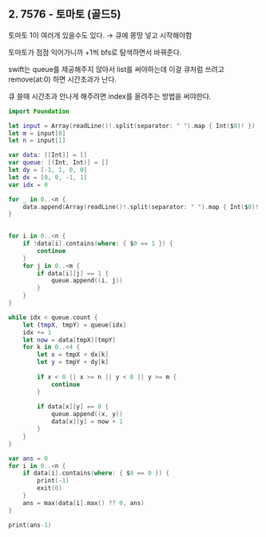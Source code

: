 ## 2. 7576 - 토마토 (골드5)

토마토 1이 여러개 있을수도 있다. → 큐에 몽땅 넣고 시작해야함

토마토가 점점 익어가니까 +1씩 bfs로 탐색하면서 바꿔준다.

swift는 queue를 제공해주지 않아서 list를 써야하는데 이걸 큐처럼 쓰려고 remove(at:0) 하면 시간초과가 난다.

큐 쓸때 시간초과 안나게 해주려면 index를 올려주는 방법을 써야한다.

``` swift
import Foundation

let input = Array(readLine()!.split(separator: " ").map { Int($0)! })
let m = input[0]
let n = input[1]

var data: [[Int]] = []
var queue: [(Int, Int)] = []
let dy = [-1, 1, 0, 0]
let dx = [0, 0, -1, 1]
var idx = 0

for _ in 0..<n {
    data.append(Array(readLine()!.split(separator: " ").map { Int($0)! }))
}

                
for i in 0..<n {
    if !data[i].contains(where: { $0 == 1 }) {
        continue
    }
    for j in 0..<m {
        if data[i][j] == 1 {
            queue.append((i, j))
        }
    }
}

while idx < queue.count {
    let (tmpX, tmpY) = queue[idx]
    idx += 1
    let now = data[tmpX][tmpY]
    for k in 0..<4 {
        let x = tmpX + dx[k]
        let y = tmpY + dy[k]
        
        if x < 0 || x >= n || y < 0 || y >= m {
            continue
        }
        
        if data[x][y] == 0 {
            queue.append((x, y))
            data[x][y] = now + 1
        }
    }
}

var ans = 0
for i in 0..<n {
    if data[i].contains(where: { $0 == 0 }) {
        print(-1)
        exit(0)
    }
    ans = max(data[i].max() ?? 0, ans)
}

print(ans-1)
```
